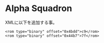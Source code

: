 ﻿# Alpha Squadron

XMLに以下を追加する事。

```
<rom type="binary" offset="0x4bdd">c9</rom>
<rom type="binary" offset="0x44b7">7f</rom>
```

